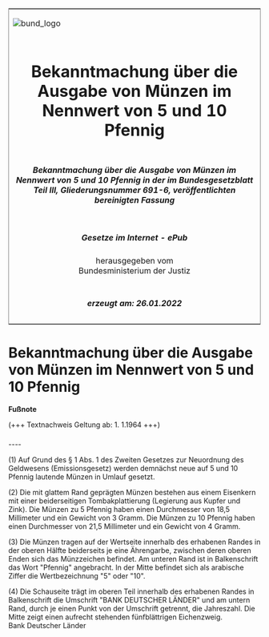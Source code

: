 <span id="DECKBLATT.html"></span>

<table border="0" frame="border" width="100%">

<tr valign="top">

<td align="left">

![bund\_logo](BfJ_2021_Web_de_de.gif)

</td>

<td align="right">

 

</td>

</tr>

<tr align="center" valign="middle">

<td colspan="2">

# Bekanntmachung über die Ausgabe von Münzen im Nennwert von 5 und 10 Pfennig

</td>

</tr>

<tr align="center" valign="middle">

<td colspan="2">

##### Bekanntmachung über die Ausgabe von Münzen im Nennwert von 5 und 10 Pfennig in der im Bundesgesetzblatt Teil III, Gliederungsnummer 691-6, veröffentlichten bereinigten Fassung

</td>

</tr>

<tr align="center" valign="middle">

<td colspan="2">

  
  

##### Gesetze im Internet - ePub  
  
herausgegeben vom  
Bundesministerium der Justiz

</td>

</tr>

<tr align="center" valign="bottom">

<td colspan="2">

  
  

##### erzeugt am: 26.01.2022

</td>

</tr>

</table>

<span id="BJNR700200949.html"></span>

# Bekanntmachung über die Ausgabe von Münzen im Nennwert von 5 und 10 Pfennig

<div>

  
**Fußnote**

<div class="jnhtml">

<div>

<div class="jurAbsatz">

(+++ Textnachweis Geltung ab: 1. 1.1964 +++)

</div>

</div>

</div>

</div>

<span id="BJNR700200949BJNE000100314.html"></span>

###   
\----

<div>

<div class="jnhtml">

<div>

<div class="jurAbsatz">

(1) Auf Grund des § 1 Abs. 1 des Zweiten Gesetzes zur Neuordnung des
Geldwesens (Emissionsgesetz) werden demnächst neue auf 5 und 10 Pfennig
lautende Münzen in Umlauf gesetzt.

</div>

<div class="jurAbsatz">

(2) Die mit glattem Rand geprägten Münzen bestehen aus einem Eisenkern
mit einer beiderseitigen Tombakplattierung (Legierung aus Kupfer und
Zink). Die Münzen zu 5 Pfennig haben einen Durchmesser von 18,5
Millimeter und ein Gewicht von 3 Gramm. Die Münzen zu 10 Pfennig haben
einen Durchmesser von 21,5 Millimeter und ein Gewicht von 4 Gramm.

</div>

<div class="jurAbsatz">

(3) Die Münzen tragen auf der Wertseite innerhalb des erhabenen Randes
in der oberen Hälfte beiderseits je eine Ährengarbe, zwischen deren
oberen Enden sich das Münzzeichen befindet. Am unteren Rand ist in
Balkenschrift das Wort "Pfennig" angebracht. In der Mitte befindet sich
als arabische Ziffer die Wertbezeichnung "5" oder "10".

</div>

<div class="jurAbsatz">

(4) Die Schauseite trägt im oberen Teil innerhalb des erhabenen Randes
in Balkenschrift die Umschrift "BANK DEUTSCHER LÄNDER" und am untern
Rand, durch je einen Punkt von der Umschrift getrennt, die Jahreszahl.
Die Mitte zeigt einen aufrecht stehenden fünfblättrigen Eichenzweig.  
<span class="SP">Bank Deutscher Länder</span>

</div>

</div>

</div>

</div>
